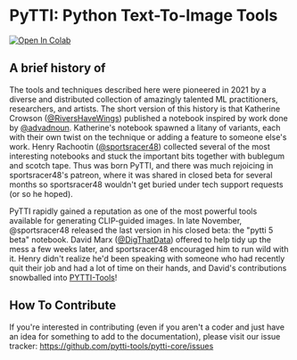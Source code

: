 # PyTTI: Python Text-To-Image Tools

[![Open In Colab](https://colab.research.google.com/assets/colab-badge.svg)](https://colab.research.google.com/github/pytti-tools/pytti-notebook/blob/main/pyttitools-PYTTI.ipynb)
 
## A brief history of

The tools and techniques described here were pioneered in 2021 by a diverse and distributed collection of amazingly talented ML practitioners, researchers, and artists. The short version of this history is that Katherine Crowson ([@RiversHaveWings](https://twitter.com/RiversHaveWings)) published a notebook inspired by work done by [@advadnoun](https://twitter.com/advadnoun). Katherine's notebook spawned a litany of variants, each with their own twist on the technique or adding a feature to someone else's work. Henry Rachootin ([@sportsracer48](https://twitter.com/sportsracer48)) collected several of the most interesting notebooks and stuck the important bits together with bublegum and scotch tape. Thus was born PyTTI, and there was much rejoicing in sportsracer48's patreon, where it was shared in closed beta for several months so sportsracer48 wouldn't get buried under tech support requests (or so he hoped).

PyTTI rapidly gained a reputation as one of the most powerful tools available for generating CLIP-guided images. In late November, @sportsracer48 released the last version in his closed beta: the "pytti 5 beta" notebook. David Marx ([@DigThatData](https://twitter.com/DigThatData)) offered to help tidy up the mess a few weeks later, and sportsracer48 encouraged him to run wild with it. Henry didn't realize he'd been speaking with someone who had recently quit their job and had a lot of time on their hands, and David's contributions snowballed into [PYTTI-Tools](https://github.com/pytti-tools)!

## How To Contribute

If you're interested in contributing (even if you aren't a coder and just have an idea for something to add to the documentation), please visit our issue tracker: https://github.com/pytti-tools/pytti-core/issues
